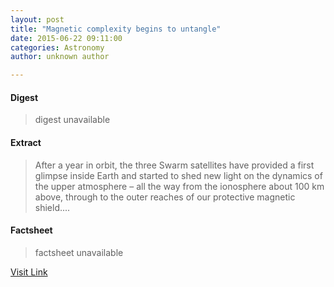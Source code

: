 ```yaml
---
layout: post
title: "Magnetic complexity begins to untangle"
date: 2015-06-22 09:11:00
categories: Astronomy
author: unknown author

---
```



#### Digest
>digest unavailable

#### Extract
>After a year in orbit, the three Swarm satellites have provided a first glimpse inside Earth and started to shed new light on the dynamics of the upper atmosphere – all the way from the ionosphere about 100 km above, through to the outer reaches of our protective magnetic shield....

#### Factsheet
>factsheet unavailable

[Visit Link](http://www.esa.int/Our_Activities/Observing_the_Earth/Swarm/Magnetic_complexity_begins_to_untangle)


